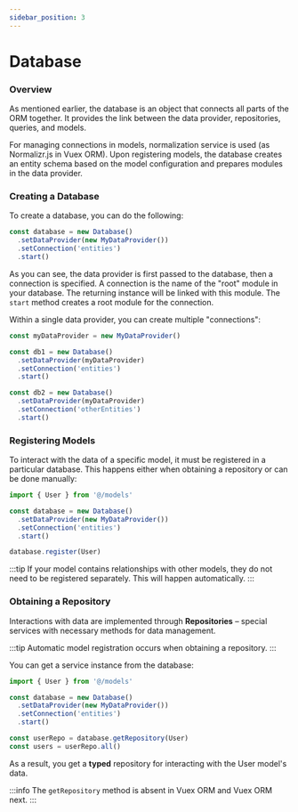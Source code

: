 ```yaml
---
sidebar_position: 3
---
```

# Database

### Overview

As mentioned earlier, the database is an object that connects all parts of the ORM together. It provides the link between the data provider, repositories, queries, and models.

For managing connections in models, normalization service is used (as Normalizr.js in Vuex ORM). Upon registering models, the database creates an entity schema based on the model configuration and prepares modules in the data provider.

### Creating a Database

To create a database, you can do the following:

```typescript
const database = new Database()
  .setDataProvider(new MyDataProvider())
  .setConnection('entities')
  .start()
```

As you can see, the data provider is first passed to the database, then a connection is specified. A connection is the name of the "root" module in your database. The returning instance will be linked with this module. The `start` method creates a root module for the connection.

Within a single data provider, you can create multiple "connections":

```typescript
const myDataProvider = new MyDataProvider()

const db1 = new Database()
  .setDataProvider(myDataProvider)
  .setConnection('entities')
  .start()

const db2 = new Database()
  .setDataProvider(myDataProvider)
  .setConnection('otherEntities')
  .start()
```

### Registering Models

To interact with the data of a specific model, it must be registered in a particular database. This happens either when obtaining a repository or can be done manually:

```typescript
import { User } from '@/models'

const database = new Database()
  .setDataProvider(new MyDataProvider())
  .setConnection('entities')
  .start()

database.register(User)
```

:::tip
If your model contains relationships with other models, they do not need to be registered separately. This will happen automatically.
:::

### Obtaining a Repository
Interactions with data are implemented through **Repositories** – special services with necessary methods for data management.

:::tip
Automatic model registration occurs when obtaining a repository.
:::

You can get a service instance from the database:

```typescript
import { User } from '@/models'

const database = new Database()
  .setDataProvider(new MyDataProvider())
  .setConnection('entities')
  .start()

const userRepo = database.getRepository(User)
const users = userRepo.all()
```

As a result, you get a **typed** repository for interacting with the User model's data.

:::info
The `getRepository` method is absent in Vuex ORM and Vuex ORM next.
:::

